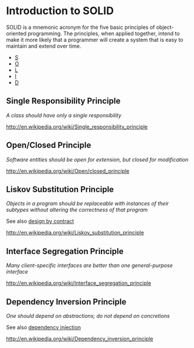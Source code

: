 Introduction to SOLID
=====================

SOLID is a mnemonic acronym for the five basic principles of object-oriented programming. The principles, when applied together, intend to make it more likely that a programmer will create a system that is easy to maintain and extend over time.

- [S](#single-responsibility-principle)
- [O]()
- [L]()
- [I]()
- [D]()

## Single Responsibility Principle ##

*A class should have only a single responsibility*

http://en.wikipedia.org/wiki/Single_responsibility_principle

## Open/Closed Principle ##

*Software entities should be open for extension, but closed for modification*

http://en.wikipedia.org/wiki/Open/closed_principle

## Liskov Substitution Principle ##

*Objects in a program should be replaceable with instances of their subtypes without altering the correctness of that program*

See also [design by contract](http://en.wikipedia.org/wiki/Design_by_contract)

http://en.wikipedia.org/wiki/Liskov_substitution_principle

## Interface Segregation Principle ##

*Many client-specific interfaces are better than one general-purpose interface*

http://en.wikipedia.org/wiki/Interface_segregation_principle

## Dependency Inversion Principle ##

*One should depend on abstractions; do not depend on concretions*

See also [dependency injection](http://en.wikipedia.org/wiki/Dependency_injection)

http://en.wikipedia.org/wiki/Dependency_inversion_principle
